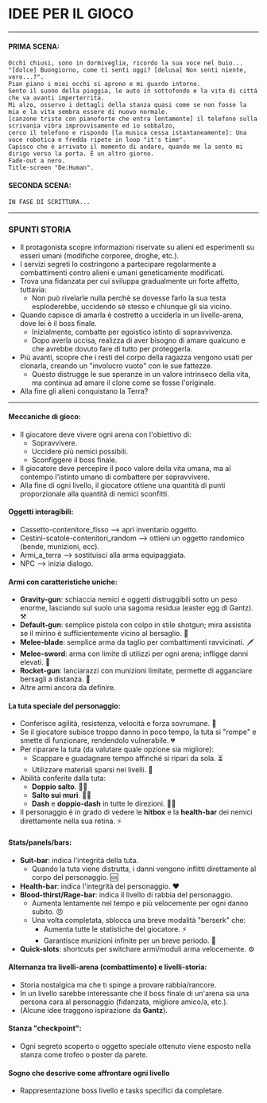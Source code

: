 # IDEE PER IL GIOCO

----

#### PRIMA SCENA:
    Occhi chiusi, sono in dormiveglia, ricordo la sua voce nel buio...
    "[dolce] Buongiorno, come ti senti oggi? [delusa] Non senti niente, vero...?".
    Pian piano i miei occhi si aprono e mi guardo intorno.
    Sento il suono della pioggia, le auto in sottofondo e la vita di cittá che va avanti imperterrita.
    Mi alzo, osservo i dettagli della stanza quasi come se non fosse la mia e la vita sembra essere di nuovo normale.
    [canzone triste con pianoforte che entra lentamente] il telefono sulla scrivania vibra improvvisamente ed io sobbalzo, 
    cerco il telefono e rispondo [la musica cessa istantaneamente]: Una voce robotica e fredda ripete in loop "it's time". 
    Capisco che è arrivato il momento di andare, quando me la sento mi dirigo verso la porta. É un altro giorno.
    Fade-out a nero.
    Title-screen "De:Human".

#### SECONDA SCENA:
    IN FASE DI SCRITTURA...

----

### SPUNTI STORIA
 - Il protagonista scopre informazioni riservate su alieni ed esperimenti su esseri umani (modifiche corporee, droghe, etc.).
 - I servizi segreti lo costringono a partecipare regolarmente a combattimenti contro alieni e umani geneticamente modificati.
 - Trova una fidanzata per cui sviluppa gradualmente un forte affetto, tuttavia:
   - Non può rivelarle nulla perchè se dovesse farlo la sua testa esploderebbe, uccidendo sè stesso e chiunque gli sia vicino.
 - Quando capisce di amarla è costretto a ucciderla in un livello-arena, dove lei è il boss finale.
   - Inizialmente, combatte per egoistico istinto di sopravvivenza.
   - Dopo averla uccisa, realizza di aver bisogno di amare qualcuno e che avrebbe dovuto fare di tutto per proteggerla.
 - Più avanti, scopre che i resti del corpo della ragazza vengono usati per clonarla, creando un "involucro vuoto" con le sue fattezze.
   - Questo distrugge le sue speranze in un valore intrinseco della vita, ma continua ad amare il clone come se fosse l'originale.
 - Alla fine gli alieni conquistano la Terra?

----

#### Meccaniche di gioco:
 - Il giocatore deve vivere ogni arena con l'obiettivo di:
   - Sopravvivere.
   - Uccidere più nemici possibili.
   - Sconfiggere il boss finale.
 - Il giocatore deve percepire il poco valore della vita umana, ma al contempo l'istinto umano di combattere per sopravvivere.
 - Alla fine di ogni livello, il giocatore ottiene una quantità di punti proporzionale alla quantità di nemici sconfitti.

#### Oggetti interagibili:
 - Cassetto-contenitore_fisso --> apri inventario oggetto.
 - Cestini-scatole-contenitori_random --> ottieni un oggetto randomico (bende, munizioni, ecc).
 - Armi_a_terra --> sostituisci alla arma equipaggiata.
 - NPC --> inizia dialogo.

#### Armi con caratteristiche uniche:
 - **Gravity-gun**: schiaccia nemici e oggetti distruggibili sotto un peso enorme, lasciando sul suolo una sagoma residua (easter egg di Gantz). ⚒️
 - **Default-gun**: semplice pistola con colpo in stile shotgun; mira assistita se il mirino è sufficientemente vicino al bersaglio. 🔫
 - **Melee-blade**: semplice arma da taglio per combattimenti ravvicinati. 🗡️
 - **Melee-sword**: arma con limite di utilizzi per ogni arena; infligge danni elevati. 🏹
 - **Rocket-gun**: lanciarazzi con munizioni limitate, permette di agganciare bersagli a distanza. 🚀
 - Altre armi ancora da definire.

#### La tuta speciale del personaggio:
 - Conferisce agilità, resistenza, velocità e forza sovrumane. 💪
 - Se il giocatore subisce troppo danno in poco tempo, la tuta si "rompe" e smette di funzionare, rendendolo vulnerabile. 💔
 - Per riparare la tuta (da valutare quale opzione sia migliore):
   - Scappare e guadagnare tempo affinché si ripari da sola. ⏳
   - Utilizzare materiali sparsi nei livelli. 🔧
 - Abilità conferite dalla tuta:
   - **Doppio salto**. 🦸‍♂️
   - **Salto sui muri**. 🧗‍♀️
   - **Dash** e **doppio-dash** in tutte le direzioni. 🏃‍♀️
 - Il personaggio è in grado di vedere le **hitbox** e la **health-bar** dei nemici direttamente nella sua retina. ⚡

#### Stats/panels/bars:
 - **Suit-bar**: indica l'integrità della tuta.
   - Quando la tuta viene distrutta, i danni vengono inflitti direttamente al corpo del personaggio. 🆘
 - **Health-bar**: indica l'integrità del personaggio. ❤️
 - **Blood-thirst/Rage-bar**: indica il livello di rabbia del personaggio.
   - Aumenta lentamente nel tempo e più velocemente per ogni danno subito. 😠
   - Una volta completata, sblocca una breve modalità "berserk" che:
     - Aumenta tutte le statistiche del giocatore. ⚡
     - Garantisce munizioni infinite per un breve periodo. 🔫
 - **Quick-slots**: shortcuts per switchare armi/moduli arma velocemente. ⚙️

#### Alternanza tra livelli-arena (combattimento) e livelli-storia:
 - Storia nostalgica ma che ti spinge a provare rabbia/rancore.
 - In un livello sarebbe interessante che il boss finale di un'arena sia una persona cara al personaggio (fidanzata, migliore amico/a, etc.). 
 - (Alcune idee traggono ispirazione da **Gantz**).

#### Stanza "checkpoint":
 - Ogni segreto scoperto o oggetto speciale ottenuto viene esposto nella stanza come trofeo o poster da parete.

#### Sogno che descrive come affrontare ogni livello 
 - Rappresentazione boss livello e tasks specifici da completare.